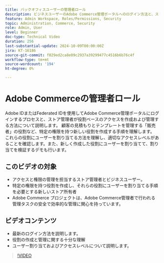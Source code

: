 ```yaml
---
title: バックオフィスユーザーの管理者ロール
description: ビジネスユーザーのAdobe Commerce管理ポータルへのログイン方法と、ストア管理者が管理ポータルへのロールベースのアクセスをどのように作成および管理するかについて説明します。
feature: Admin Workspace, Roles/Permissions, Security
topic: Administration, Commerce, Security
role: Admin, User
level: Beginner
doc-type: Technical Video
duration: 256
last-substantial-update: 2024-10-09T00:00:00Z
jira: KT-16186
source-git-commit: f029ed2ca8e09c2937a39299477c4516b6b76c4f
workflow-type: tm+mt
source-wordcount: '194'
ht-degree: 0%

---
```



# Adobe Commerceの管理者ロール

Adobe IDまたはFederated IDを使用してAdobe Commerce管理ポータルにログインするプロセスと、ストア管理者が役割ベースのアクセスを作成および管理する方法について説明します。 顧客の見積もりとテンプレートを管理する「販売者」の役割など、特定の権限を持つ新しい役割を作成する手順を理解します。 これらの役割にユーザーを割り当てる方法を理解し、適切なアクセスレベルがあることを確認します。また、新しく作成した役割にユーザーを割り当てて、割り当てを検証するデモも行います。

## このビデオの対象

- アクセスと権限の管理を担当するストア管理者とビジネスユーザー。
- 特定の権限を持つ役割を作成し、それらの役割にユーザーを割り当てる手順を必要とする新しいストア所有者
- Adobe Commerce プロジェクトは、Adobe Commerce管理者で行われる管理タスクの安全で効率的な管理に関心を持っています。

## ビデオコンテンツ

- 最新のログイン方法を説明します。
- 役割の作成と管理に関する十分な理解
- ユーザー割り当ておよびアクセスレベルについて説明します。&#x200B;

>[!VIDEO](https://video.tv.adobe.com/v/3433514?learn=on&captions=jpn)
